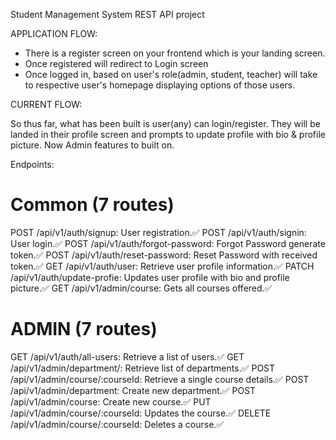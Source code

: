 Student Management System REST API project

APPLICATION FLOW:

- There is a register screen on your frontend which is your landing screen.
- Once registered will redirect to Login screen
- Once logged in, based on user's role(admin, student, teacher) will take to respective user's homepage displaying options of those users.

CURRENT FLOW:

So thus far, what has been built is user(any) can login/register. They will be landed in their profile screen and prompts to update profile with bio & profile picture. Now Admin features to built on.

Endpoints:

# Common (7 routes)

POST /api/v1/auth/signup: User registration.✅
POST /api/v1/auth/signin: User login.✅
POST /api/v1/auth/forgot-password: Forgot Password generate token.✅
POST /api/v1/auth/reset-password: Reset Password with received token.✅
GET /api/v1/auth/user: Retrieve user profile information.✅
PATCH /api/v1/auth/update-profie: Updates user profile with bio and profile picture.✅
GET /api/v1/admin/course: Gets all courses offered.✅

# ADMIN (7 routes)

GET /api/v1/auth/all-users: Retrieve a list of users.✅
GET /api/v1/admin/department/: Retrieve list of departments.✅
POST /api/v1/admin/course/:courseId: Retrieve a single course details.✅
POST /api/v1/admin/department: Create new department.✅
POST /api/v1/admin/course: Create new course.✅
PUT /api/v1/admin/course/:courseId: Updates the course.✅
DELETE /api/v1/admin/course/:courseId: Deletes a course.✅
